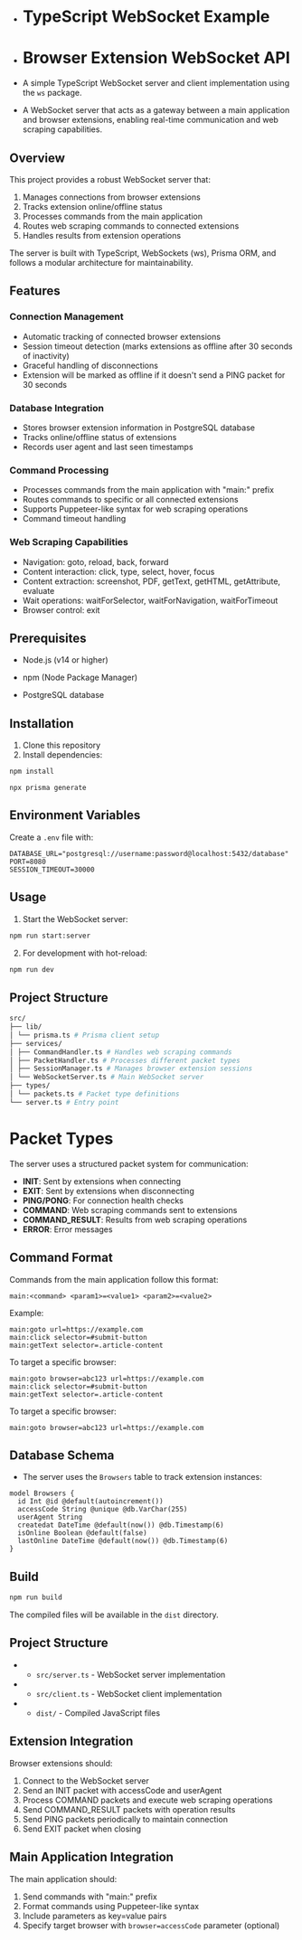- # TypeScript WebSocket Example

* # Browser Extension WebSocket API

- A simple TypeScript WebSocket server and client implementation using the `ws` package.

* A WebSocket server that acts as a gateway between a main application and browser extensions, enabling real-time communication and web scraping capabilities.

## Overview

This project provides a robust WebSocket server that:

1. Manages connections from browser extensions
2. Tracks extension online/offline status
3. Processes commands from the main application
4. Routes web scraping commands to connected extensions
5. Handles results from extension operations

The server is built with TypeScript, WebSockets (ws), Prisma ORM, and follows a modular architecture for maintainability.

## Features

### Connection Management

- Automatic tracking of connected browser extensions
- Session timeout detection (marks extensions as offline after 30 seconds of inactivity)
- Graceful handling of disconnections
- Extension will be marked as offline if it doesn't send a PING packet for 30 seconds

### Database Integration

- Stores browser extension information in PostgreSQL database
- Tracks online/offline status of extensions
- Records user agent and last seen timestamps

### Command Processing

- Processes commands from the main application with "main:" prefix
- Routes commands to specific or all connected extensions
- Supports Puppeteer-like syntax for web scraping operations
- Command timeout handling

### Web Scraping Capabilities

- Navigation: goto, reload, back, forward
- Content interaction: click, type, select, hover, focus
- Content extraction: screenshot, PDF, getText, getHTML, getAttribute, evaluate
- Wait operations: waitForSelector, waitForNavigation, waitForTimeout
- Browser control: exit

## Prerequisites

- Node.js (v14 or higher)
- npm (Node Package Manager)

- PostgreSQL database

## Installation

1. Clone this repository
2. Install dependencies:

```bash
npm install
```

```
npx prisma generate
```

## Environment Variables

Create a `.env` file with:

```
DATABASE_URL="postgresql://username:password@localhost:5432/database"
PORT=8080
SESSION_TIMEOUT=30000
```

## Usage

1. Start the WebSocket server:

```bash
npm run start:server
```

2. For development with hot-reload:

```bash
npm run dev
```

## Project Structure

```bash
src/
├── lib/
│ └── prisma.ts # Prisma client setup
├── services/
│ ├── CommandHandler.ts # Handles web scraping commands
│ ├── PacketHandler.ts # Processes different packet types
│ ├── SessionManager.ts # Manages browser extension sessions
│ └── WebSocketServer.ts # Main WebSocket server
├── types/
│ └── packets.ts # Packet type definitions
└── server.ts # Entry point

```

# Packet Types

The server uses a structured packet system for communication:

- **INIT**: Sent by extensions when connecting
- **EXIT**: Sent by extensions when disconnecting
- **PING/PONG**: For connection health checks
- **COMMAND**: Web scraping commands sent to extensions
- **COMMAND_RESULT**: Results from web scraping operations
- **ERROR**: Error messages

## Command Format

Commands from the main application follow this format:

```
main:<command> <param1>=<value1> <param2>=<value2>
```

Example:

```
main:goto url=https://example.com
main:click selector=#submit-button
main:getText selector=.article-content

```

To target a specific browser:

```
main:goto browser=abc123 url=https://example.com
main:click selector=#submit-button
main:getText selector=.article-content
```

To target a specific browser:

```
main:goto browser=abc123 url=https://example.com
```

## Database Schema

- The server uses the `Browsers` table to track extension instances:

```prisma
model Browsers {
  id Int @id @default(autoincrement())
  accessCode String @unique @db.VarChar(255)
  userAgent String
  createdat DateTime @default(now()) @db.Timestamp(6)
  isOnline Boolean @default(false)
  lastOnline DateTime @default(now()) @db.Timestamp(6)
}
```

## Build

```bash
npm run build
```

The compiled files will be available in the `dist` directory.

## Project Structure

- - `src/server.ts` - WebSocket server implementation
- - `src/client.ts` - WebSocket client implementation
- - `dist/` - Compiled JavaScript files

## Extension Integration

Browser extensions should:

1. Connect to the WebSocket server
2. Send an INIT packet with accessCode and userAgent
3. Process COMMAND packets and execute web scraping operations
4. Send COMMAND_RESULT packets with operation results
5. Send PING packets periodically to maintain connection
6. Send EXIT packet when closing

## Main Application Integration

The main application should:

1. Send commands with "main:" prefix
2. Format commands using Puppeteer-like syntax
3. Include parameters as key=value pairs
4. Specify target browser with `browser=accessCode` parameter (optional)
